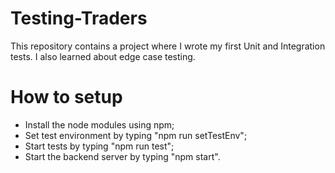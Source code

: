 # Testing-Traders
This repository contains a project where I wrote my first Unit and Integration tests. I also learned about edge case testing.

# How to setup

- Install the node modules using npm;
- Set test environment by typing "npm run setTestEnv";
- Start tests by typing "npm run test";
- Start the backend server by typing "npm start".



